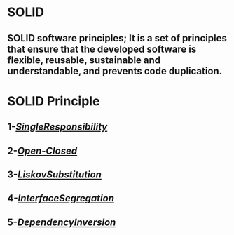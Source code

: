 # SOLID

## SOLID software principles; It is a set of principles that ensure that the developed software is flexible, reusable, sustainable and understandable, and prevents code duplication.

# SOLID Principle

## 1-[*SingleResponsibility*](https://github.com/EnesSERENLI/SOLID/tree/main/(S)ingle%20Responsibility%20Principle)

## 2-[*Open-Closed*](https://github.com/EnesSERENLI/SOLID/tree/main/(O)pen-Closed%20Principle)

## 3-[*LiskovSubstitution*](https://github.com/EnesSERENLI/SOLID/tree/main/(L)%C4%B0skov's%20Substititon%20Principle)

## 4-[*InterfaceSegregation*](https://github.com/EnesSERENLI/SOLID/tree/main/(I)nterface%20Segregation%20Principe)

## 5-[*DependencyInversion*](https://github.com/EnesSERENLI/SOLID/tree/main/(D)ependency%20Inversion%20Principle)
